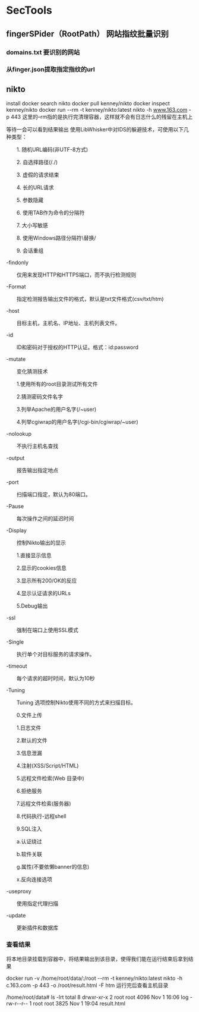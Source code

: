# SecTools
## fingerSPider（RootPath） 网站指纹批量识别
### domains.txt 要识别的网站
### 从finger.json提取指定指纹的url

## nikto
install
docker search nikto
docker pull kenney/nikto
docker inspect kenney/nikto
docker run --rm -t kenney/nikto:latest nikto -h www.163.com -p 443
这里的–rm指的是执行完清理容器，这样就不会有日志什么的残留在主机上

等待一会可以看到结果输出
使用LibWhisker中对IDS的躲避技术，可使用以下几种类型：

　　1. 随机URL编码(非UTF-8方式)

　　2. 自选择路径(/./)

　　3. 虚假的请求结束

　　4. 长的URL请求

　　5. 参数隐藏

　　6. 使用TAB作为命令的分隔符

　　7. 大小写敏感

　　8. 使用Windows路径分隔符\替换/

　　9. 会话重组

-findonly

　　仅用来发现HTTP和HTTPS端口，而不执行检测规则

-Format

　　指定检测报告输出文件的格式，默认是txt文件格式(csv/txt/htm)

-host

　　目标主机，主机名、IP地址、主机列表文件。

-id

　　ID和密码对于授权的HTTP认证。格式：id:password

-mutate

　　变化猜测技术

　　1.使用所有的root目录测试所有文件

　　2.猜测密码文件名字

　　3.列举Apache的用户名字(/~user)

　　4.列举cgiwrap的用户名字(/cgi-bin/cgiwrap/~user)

-nolookup

　　不执行主机名查找

-output

　　报告输出指定地点

-port

　　扫描端口指定，默认为80端口。

-Pause

　　每次操作之间的延迟时间

-Display

　　控制Nikto输出的显示

　　1.直接显示信息

　　2.显示的cookies信息

　　3.显示所有200/OK的反应

　　4.显示认证请求的URLs

　　5.Debug输出

-ssl

　　强制在端口上使用SSL模式

-Single

　　执行单个对目标服务的请求操作。

-timeout

　　每个请求的超时时间，默认为10秒

-Tuning

　　Tuning 选项控制Nikto使用不同的方式来扫描目标。

　　0.文件上传

　　1.日志文件

　　2.默认的文件

　　3.信息泄漏

　　4.注射(XSS/Script/HTML)

　　5.远程文件检索(Web 目录中)

　　6.拒绝服务

　　7.远程文件检索(服务器)

　　8.代码执行-远程shell

　　9.SQL注入

　　a.认证绕过

　　b.软件关联

　　g.属性(不要依懒banner的信息)

　　x.反向连接选项

-useproxy

　　使用指定代理扫描

-update

　　更新插件和数据库
### 查看结果
将本地目录挂载到容器中，将结果输出到该目录，使得我们能在运行结束后拿到结果

docker run -v /home/root/data/:/root --rm -t kenney/nikto:latest nikto -h c.163.com -p 443 -o /root/result.html -F htm
运行完后查看主机目录

/home/root/data# ls -lrt
total 8
drwxr-xr-x 2 root root 4096 Nov  1 16:06 log
-rw-r--r-- 1 root root 3825 Nov  1 19:04 result.html
